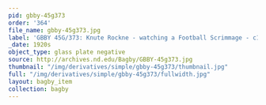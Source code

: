 ```yaml
---
pid: gbby-45g373
order: '364'
file_name: gbby-45g373.jpg
label: 'GBBY 45G/373: Knute Rockne - watching a Football Scrimmage - c1920s'
_date: 1920s
object_type: glass plate negative
source: http://archives.nd.edu/Bagby/GBBY-45g373.jpg
thumbnail: "/img/derivatives/simple/gbby-45g373/thumbnail.jpg"
full: "/img/derivatives/simple/gbby-45g373/fullwidth.jpg"
layout: bagby_item
collection: bagby
---
```

